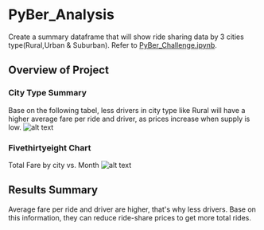 # PyBer_Analysis
Create a summary dataframe that will show ride sharing data by 3 cities type(Rural,Urban & Suburban). Refer to [PyBer_Challenge.ipynb](../main/PyBer_Challenge.ipynb).

## Overview of Project
### City Type Summary
 Base on the following tabel, less drivers in city type like Rural will have a higher average fare per ride and driver, as prices increase when supply is low.
 ![alt text](../main/Resources/City_Type.png "City_Type_Summary")
 
 ### Fivethirtyeight Chart
 Total Fare by city vs. Month
 ![alt text](../main/Resources/Fig8.png "Total Fare by city vs. Month")
 
 ## Results Summary
 Average fare per ride and driver are higher, that's why less drivers. Base on this information, they can reduce ride-share prices to get more total rides.
 
 
 
 
